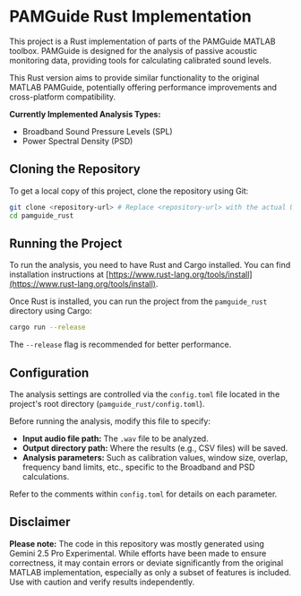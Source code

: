 # PAMGuide Rust Implementation

This project is a Rust implementation of parts of the PAMGuide MATLAB toolbox. PAMGuide is designed for the analysis of passive acoustic monitoring data, providing tools for calculating calibrated sound levels.

This Rust version aims to provide similar functionality to the original MATLAB PAMGuide, potentially offering performance improvements and cross-platform compatibility.

**Currently Implemented Analysis Types:**

*   Broadband Sound Pressure Levels (SPL)
*   Power Spectral Density (PSD)

## Cloning the Repository

To get a local copy of this project, clone the repository using Git:

```bash
git clone <repository-url> # Replace <repository-url> with the actual URL
cd pamguide_rust
```

## Running the Project

To run the analysis, you need to have Rust and Cargo installed. You can find installation instructions at [https://www.rust-lang.org/tools/install](https://www.rust-lang.org/tools/install).

Once Rust is installed, you can run the project from the `pamguide_rust` directory using Cargo:

```bash
cargo run --release
```

The `--release` flag is recommended for better performance.

## Configuration

The analysis settings are controlled via the `config.toml` file located in the project's root directory (`pamguide_rust/config.toml`).

Before running the analysis, modify this file to specify:

*   **Input audio file path:** The `.wav` file to be analyzed.
*   **Output directory path:** Where the results (e.g., CSV files) will be saved.
*   **Analysis parameters:** Such as calibration values, window size, overlap, frequency band limits, etc., specific to the Broadband and PSD calculations.

Refer to the comments within `config.toml` for details on each parameter.

## Disclaimer

**Please note:** The code in this repository was mostly generated using Gemini 2.5 Pro Experimental. While efforts have been made to ensure correctness, it may contain errors or deviate significantly from the original MATLAB implementation, especially as only a subset of features is included. Use with caution and verify results independently.
